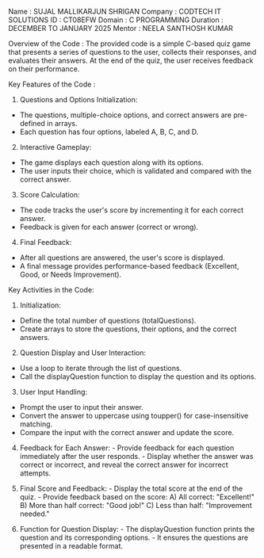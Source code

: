Name : SUJAL MALLIKARJUN SHRIGAN
Company : CODTECH IT SOLUTIONS
ID : CT08EFW
Domain :  C PROGRAMMING
Duration :  DECEMBER TO JANUARY 2025
Mentor : NEELA SANTHOSH KUMAR

Overview of the Code :
The provided code is a simple C-based quiz game that presents a series of questions to the user, collects their responses, and evaluates their answers. At the end of the quiz, the user receives feedback on their performance.

Key Features of the Code :
 1. Questions and Options Initialization:
   - The questions, multiple-choice options, and correct answers are pre-defined in arrays.
   - Each question has four options, labeled A, B, C, and D.

 2. Interactive Gameplay:
   - The game displays each question along with its options.
   - The user inputs their choice, which is validated and compared with the correct answer.

 3. Score Calculation:
   - The code tracks the user's score by incrementing it for each correct answer.
   - Feedback is given for each answer (correct or wrong).
 
 4. Final Feedback:
   - After all questions are answered, the user's score is displayed.
   - A final message provides performance-based feedback (Excellent, Good, or Needs Improvement).

Key Activities in the Code:

 1. Initialization:
   - Define the total number of questions (totalQuestions).
   - Create arrays to store the questions, their options, and the correct answers.

 2. Question Display and User Interaction:
   - Use a loop to iterate through the list of questions.
   - Call the displayQuestion function to display the question and its options.

 3. User Input Handling:
   - Prompt the user to input their answer.
   - Convert the answer to uppercase using toupper() for case-insensitive matching.
   - Compare the input with the correct answer and update the score.

  4. Feedback for Each Answer:
    - Provide feedback for each question immediately after the user responds.
    - Display whether the answer was correct or incorrect, and reveal the correct answer for incorrect attempts.

  5. Final Score and Feedback:
    - Display the total score at the end of the quiz.
    - Provide feedback based on the score:
      A) All correct: "Excellent!"
      B) More than half correct: "Good job!"
      C) Less than half: "Improvement needed."

  6. Function for Question Display:
    - The displayQuestion function prints the question and its corresponding options.
    - It ensures the questions are presented in a readable format.
